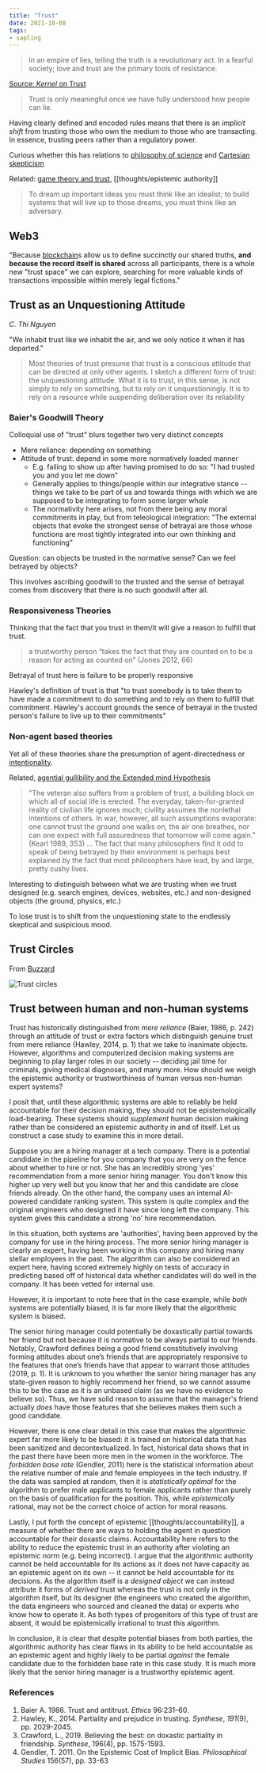 ```yaml
---
title: "Trust"
date: 2021-10-08
tags:
- sapling
---
```


> In an empire of lies, telling the truth is a revolutionary act. In a fearful society; love and trust are the primary tools of resistance.

[Source: *Kernel* on Trust](https://kernel.community/en/learn/module-0/trust)

> Trust is only meaningful once we have fully understood how people can lie.

Having clearly defined and encoded rules means that there is an *implicit shift* from trusting those who own the medium to those who are transacting. In essence, trusting peers rather than a regulatory power.

Curious whether this has relations to [philosophy of science](thoughts/philosophy%20of%20science.md) and [Cartesian skepticism](thoughts/Descartes'%20Meditations.md)

Related: [game theory and trust](thoughts/game%20theory.md), [[thoughts/epistemic authority]]

> To dream up important ideas you must think like an idealist; to build systems that will live up to those dreams, you must think like an adversary.

## Web3
"Because [blockchain](thoughts/blockchain.md)s allow us to define succinctly our shared truths, **and because the record itself is shared** across all participants, there is a whole new "trust space" we can explore, searching for more valuable kinds of transactions impossible within merely legal fictions."

## Trust as an Unquestioning Attitude
*C. Thi Nguyen*

"We inhabit trust like we inhabit the air, and we only notice it when it has departed."

> Most theories of trust presume that trust is a conscious attitude that can be directed at only other agents. I sketch a different form of trust: the unquestioning attitude. What it is to trust, in this sense, is not simply to rely on something, but to rely on it unquestioningly. It is to rely on a resource while suspending deliberation over its reliability

### Baier's Goodwill Theory
Colloquial use of "trust" blurs together two very distinct concepts
- Mere reliance: depending on something
- Attitude of trust: depend in some more normatively loaded manner
	- E.g. failing to show up after having promised to do so: "I had trusted you and you let me down"
	- Generally applies to things/people within our integrative stance -- things we take to be part of us and towards things with which we are supposed to be integrating to form some larger whole
	- The normativity here arises, not from there being any moral commitments in play, but from teleological integration: "The external objects that evoke the strongest sense of betrayal are those whose functions are most tightly integrated into our own thinking and functioning"

Question: can objects be trusted in the normative sense? Can we feel betrayed by objects?

This involves ascribing goodwill to the trusted and the sense of betrayal comes from discovery that there is no such goodwill after all.

### Responsiveness Theories
Thinking that the fact that you trust in them/it will give a reason to fulfill that trust.

> a trustworthy person “takes the fact that they are counted on to be a reason for acting as counted on” (Jones 2012, 66)

Betrayal of trust here is failure to be properly responsive

Hawley's definition of trust is that "to trust somebody is to take them to have made a commitment to do something and to rely on them to fulfill that commitment. Hawley's account grounds the sence of betrayal in the trusted person's failure to live up to their commitments"

### Non-agent based theories
Yet all of these theories share the presumption of agent-directedness or [intentionality](thoughts/intentionality.md).

Related, [agential gullibility and the Extended mind Hypothesis](thoughts/Extended%20Mind%20Hypothesis.md)

> "The veteran also suffers from a problem of trust, a building block on which all of social life is erected. The everyday, taken-for-granted reality of civilian life ignores much; civility assumes the nonlethal intentions of others. In war, however, all such assumptions evaporate: one cannot trust the ground one walks on, the air one breathes, nor can one expect with full assuredness that tomorrow will come again." (Kearl 1989, 353)
> ...
> The fact that many philosophers find it odd to speak of being betrayed by their environment is perhaps best explained by the fact that most philosophers have lead, by and large, pretty cushy lives.

Interesting to distinguish between what we are trusting when we trust designed (e.g. search engines, devices, websites, etc.) and non-designed objects (the ground, physics, etc.)

To lose trust is to shift from the unquestioning state to the endlessly skeptical and suspicious mood.

## Trust Circles
From [Buzzard](https://buzzard.life/posts/kristen/buzzard-squad-as-cell/)

![Trust circles](thoughts/images/Trust%20Circles.png)

## Trust between human and non-human systems

Trust has historically distinguished from *mere reliance* (Baier, 1986, p. 242) through an attitude of trust or extra factors which distinguish genuine trust from mere reliance (Hawley, 2014, p. 1) that we take to inanimate objects. However, algorithms and computerized decision making systems are beginning to play larger roles in our society -- deciding jail time for criminals, giving medical diagnoses, and many more. How should we weigh the epistemic authority or trustworthiness of human versus non-human expert systems?

I posit that, until these algorithmic systems are able to reliably be held accountable for their decision making, they should not be epistemologically load-bearing. These systems should *supplement* human decision making rather than be considered an epistemic authority in and of itself. Let us construct a case study to examine this in more detail.

Suppose you are a hiring manager at a tech company. There is a potential candidate in the pipeline for you company that you are very on the fence about whether to hire or not. She has an incredibly strong 'yes' recommendation from a more senior hiring manager. You don't know this higher up very well but you know that her and this candidate are close friends already. On the other hand, the company uses an internal AI-powered candidate ranking system. This system is quite complex and the original engineers who designed it have since long left the company. This system gives this candidate a strong 'no' hire recommendation.

In this situation, both systems are 'authorities', having been approved by the company for use in the hiring process. The more senior hiring manager is clearly an expert, having been working in this company and hiring many stellar employees in the past. The algorithm can also be considered an expert here, having scored extremely highly on tests of accuracy in predicting based off of historical data whether candidates will do well in the company. It has been vetted for internal use.

However, it is important to note here that in the case example, while *both* systems are potentially biased, it is far more likely that the algorithmic system is biased.

The senior hiring manager could potentially be doxastically partial towards her friend but not because it is normative to be always partial to our friends. Notably, Crawford defines being a good friend constitutively involving forming attitudes about one’s friends that are appropriately responsive to the features that one’s friends have that appear to warrant those attitudes (2019, p. 1). It is unknown to you whether the senior hiring manager has any state-given reason to highly recommend her friend, so we cannot assume this to be the case as it is an unbased claim (as we have no evidence to believe so). Thus, we have solid reason to assume that the manager's friend actually *does* have those features that she believes makes them such a good candidate.

However, there is one clear detail in this case that makes the algorithmic expert far more likely to be biased: it is trained on historical data that has been sanitized and decontextualized. In fact, historical data shows that in the past there have been more men in the women in the workforce. The *forbidden base rate* (Gendler, 2011) here is the statistical information about the relative number of male and female employees in the tech industry. If the data was sampled at random, then it is *statistically optimal* for the algorithm to prefer male applicants to female applicants rather than purely on the basis of qualification for the position. This, while *epistemically* rational, may not be the correct choice of action for moral reasons.

Lastly, I put forth the concept of epistemic [[thoughts/accountability]], a measure of whether there are ways to holding the agent in question accountable for their doxastic claims. Accountability here refers to the ability to reduce the epistemic trust in an authority after violating an epistemic norm (e.g. being incorrect). I argue that the algorithmic authority cannot be held accountable for its actions as it does not have capacity as an epistemic agent on its own -- it cannot be held accountable for its decisions. As the algorithm itself is a *designed object* we can instead attribute it forms of *derived* trust whereas the trust is not only in the algorithm itself, but its designer (the engineers who created the algorithm, the data engineers who sourced and cleaned the data) or experts who know how to operate it. As both types of progenitors of this type of trust are absent, it would be epistemically irrational to trust this algorithm.

In conclusion, it is clear that despite potential biases from both parties, the algorithmic authority has clear flaws in its ability to be held accountable as an epistemic agent and highly likely to be partial *against* the female candidate due to the forbidden base rate in this case study. It is much more likely that the senior hiring manager is a trustworthy epistemic agent.

### References
1.  Baier A. 1986. Trust and antitrust. *Ethics* 96:231–60.
2. Hawley, K., 2014. Partiality and prejudice in trusting. _Synthese_, _191_(9), pp. 2029-2045.
3. Crawford, L., 2019. Believing the best: on doxastic partiality in friendship. *Synthese*, 196(4), pp. 1575-1593.
4. Gendler, T. 2011. On the Epistemic Cost of Implicit Bias. *Philosophical Studies* 156(57), pp. 33-63

